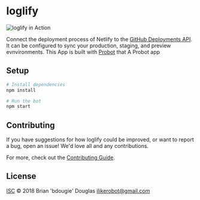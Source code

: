 # loglify
![loglify in Action](https://user-images.githubusercontent.com/5713670/64122714-e8ba8280-cd91-11e9-8b37-9733d24aa220.png)

Connect the deployment process of Netlify to the [GitHub Deployments API](https://developer.github.com/v3/repos/deployments/). It can be configured to sync your production, staging, and preview evnvironments. This App is built with [Probot](https://probot.github.io) that A Probot app

## Setup

```sh
# Install dependencies
npm install

# Run the bot
npm start
```

## Contributing

If you have suggestions for how loglify could be improved, or want to report a bug, open an issue! We'd love all and any contributions.

For more, check out the [Contributing Guide](CONTRIBUTING.md).

## License

[ISC](LICENSE) © 2018 Brian 'bdougie' Douglas <ilikerobot@gmail.com>
